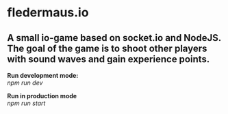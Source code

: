 # <a src="www.fledermaus.io">fledermaus.io</a>
## A small io-game based on socket.io and NodeJS. The goal of the game is to shoot other players with sound waves and gain experience points.

**Run development mode:** <br>
_npm run dev_

**Run in production mode** <br>
_npm run start_

